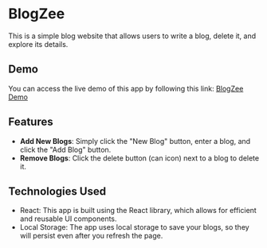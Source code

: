 # BlogZee

This is a simple blog website that allows users to write a blog, delete it, and explore its details.

## Demo

You can access the live demo of this app by following this link: [BlogZee Demo](https://h0ssamahmed.github.io/BlogZee/home)

## Features

- **Add New Blogs**: Simply click the "New Blog" button, enter a blog, and click the "Add Blog" button.
- **Remove Blogs**: Click the delete button (can icon) next to a blog to delete it.

## Technologies Used

- React: This app is built using the React library, which allows for efficient and reusable UI components.
- Local Storage: The app uses local storage to save your blogs, so they will persist even after you refresh the page.
